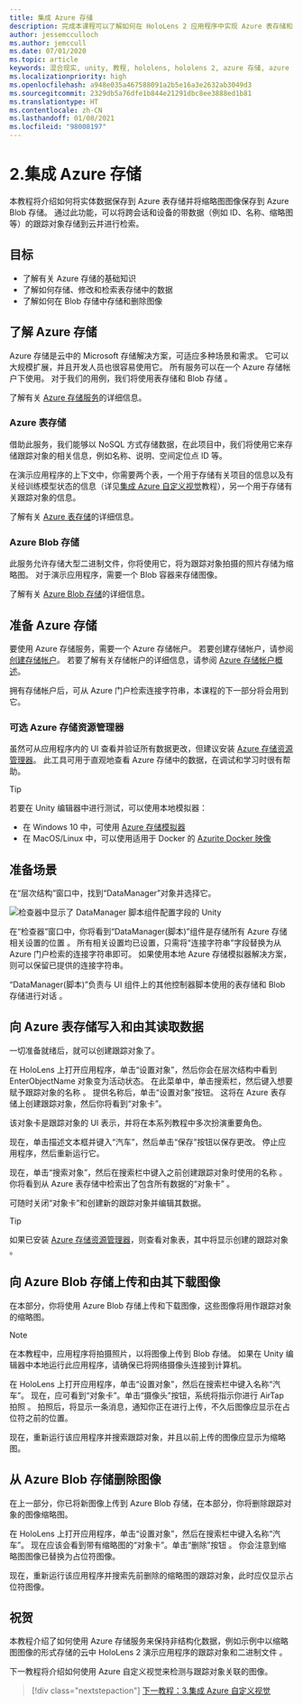 ```yaml
---
title: 集成 Azure 存储
description: 完成本课程可以了解如何在 HoloLens 2 应用程序中实现 Azure 表存储和 Azure Blob 存储。
author: jessemcculloch
ms.author: jemccull
ms.date: 07/01/2020
ms.topic: article
keywords: 混合现实, unity, 教程, hololens, hololens 2, azure 存储, azure 云服务, Windows 10
ms.localizationpriority: high
ms.openlocfilehash: a948e035a467588091a2b5e16a3e2632ab3049d3
ms.sourcegitcommit: 2329db5a76dfe1b844e21291dbc8ee3888ed1b81
ms.translationtype: HT
ms.contentlocale: zh-CN
ms.lasthandoff: 01/08/2021
ms.locfileid: "98008197"
---
```

# <a name="2-integrating-azure-storage"></a>2.集成 Azure 存储

本教程将介绍如何将实体数据保存到 Azure 表存储并将缩略图图像保存到 Azure Blob 存储。 通过此功能，可以将跨会话和设备的带数据（例如 ID、名称、缩略图等）的跟踪对象存储到云并进行检索。

## <a name="objectives"></a>目标

* 了解有关 Azure 存储的基础知识
* 了解如何存储、修改和检索表存储中的数据
* 了解如何在 Blob 存储中存储和删除图像

## <a name="understanding-azure-storage"></a>了解 Azure 存储

Azure 存储是云中的 Microsoft 存储解决方案，可适应多种场景和需求。 它可以大规模扩展，并且开发人员也很容易使用它。 所有服务可以在一个 Azure 存储帐户下使用。 对于我们的用例，我们将使用表存储和 Blob 存储 。

了解有关 [Azure 存储服务](https://docs.microsoft.com/azure/storage/blobs/storage-blobs-overview)的详细信息。

### <a name="azure-table-storage"></a>Azure 表存储

借助此服务，我们能够以 NoSQL 方式存储数据，在此项目中，我们将使用它来存储跟踪对象的相关信息，例如名称、说明、空间定位点 ID 等。

在演示应用程序的上下文中，你需要两个表，一个用于存储有关项目的信息以及有关经训练模型状态的信息（详见[集成 Azure 自定义视觉](mr-learning-azure-03.md)教程），另一个用于存储有关跟踪对象的信息。

了解有关 [Azure 表存储](https://docs.microsoft.com/azure/storage/tables/table-storage-overview)的详细信息。

### <a name="azure-blob-storage"></a>Azure Blob 存储

此服务允许存储大型二进制文件，你将使用它，将为跟踪对象拍摄的照片存储为缩略图。
对于演示应用程序，需要一个 Blob 容器来存储图像。

了解有关 [Azure Blob 存储](https://docs.microsoft.com/azure/storage/blobs/storage-blobs-introduction)的详细信息。

## <a name="preparing-azure-storage"></a>准备 Azure 存储

要使用 Azure 存储服务，需要一个 Azure 存储帐户。 若要创建存储帐户，请参阅[创建存储帐户](https://docs.microsoft.com/azure/storage/common/storage-account-create?tabs=azure-portal)。 若要了解有关存储帐户的详细信息，请参阅 [Azure 存储帐户概述](https://docs.microsoft.com/azure/storage/common/storage-account-overview)。

拥有存储帐户后，可从 Azure 门户检索连接字符串，本课程的下一部分将会用到它。

### <a name="optional-azure-storage-explorer"></a>可选 Azure 存储资源管理器

虽然可从应用程序内的 UI 查看并验证所有数据更改，但建议安装 [Azure 存储资源管理器](https://azure.microsoft.com/features/storage-explorer/)。 此工具可用于直观地查看 Azure 存储中的数据，在调试和学习时很有帮助。

> [!TIP]
> 若要在 Unity 编辑器中进行测试，可以使用本地模拟器：
> * 在 Windows 10 中，可使用 [Azure 存储模拟器](https://docs.microsoft.com/azure/storage/common/storage-use-emulator)
> * 在 MacOS/Linux 中，可以使用适用于 Docker 的 [Azurite Docker 映像](https://hub.docker.com/_/microsoft-azure-storage-azurite)

## <a name="preparing-the-scene"></a>准备场景

在“层次结构”窗口中，找到“DataManager”对象并选择它。

![检查器中显示了 DataManager 脚本组件配置字段的 Unity](images/mr-learning-azure/tutorial2-section4-step1-1.png)

在“检查器”窗口中，你将看到“DataManager(脚本)”组件是存储所有 Azure 存储相关设置的位置 。 所有相关设置均已设置，只需将“连接字符串”字段替换为从 Azure 门户检索的连接字符串即可。 如果使用本地 Azure 存储模拟器解决方案，则可以保留已提供的连接字符串。

“DataManager(脚本)”负责与 UI 组件上的其他控制器脚本使用的表存储和 Blob 存储进行对话  。

## <a name="writing-and-reading-data-from-azure-table-storage"></a>向 Azure 表存储写入和由其读取数据

一切准备就绪后，就可以创建跟踪对象了。

在 HoloLens 上打开应用程序，单击“设置对象”，然后你会在层次结构中看到 EnterObjectName 对象变为活动状态。 在此菜单中，单击搜索栏，然后键入想要赋予跟踪对象的名称 。 提供名称后，单击“设置对象”按钮。 这将在 Azure 表存储上创建跟踪对象，然后你将看到“对象卡”。

该对象卡是跟踪对象的 UI 表示，并将在本系列教程中多次扮演重要角色。

现在，单击描述文本框并键入“汽车”，然后单击“保存”按钮以保存更改。 停止应用程序，然后重新运行它。

现在，单击“搜索对象”，然后在搜索栏中键入之前创建跟踪对象时使用的名称 。 你将看到从 Azure 表存储中检索出了包含所有数据的“对象卡” 。

可随时关闭“对象卡”和创建新的跟踪对象并编辑其数据。

> [!TIP]
> 如果已安装 [Azure 存储资源管理器](https://azure.microsoft.com/features/storage-explorer/)，则查看对象表，其中将显示创建的跟踪对象 。

## <a name="uploading-and-download-image-from-azure-blob-storage"></a>向 Azure Blob 存储上传和由其下载图像

在本部分，你将使用 Azure Blob 存储上传和下载图像，这些图像将用作跟踪对象的缩略图。

> [!NOTE]
> 在本教程中，应用程序将拍摄照片，以将图像上传到 Blob 存储。 如果在 Unity 编辑器中本地运行此应用程序，请确保已将网络摄像头连接到计算机。

在 HoloLens 上打开应用程序，单击“设置对象”，然后在搜索栏中键入名称“汽车”。 现在，应可看到“对象卡”。单击“摄像头”按钮，系统将指示你进行 AirTap 拍照 。 拍照后，将显示一条消息，通知你正在进行上传，不久后图像应显示在占位符之前的位置。

现在，重新运行该应用程序并搜索跟踪对象，并且以前上传的图像应显示为缩略图。

## <a name="deleting-image-from-azure-blob-storage"></a>从 Azure Blob 存储删除图像

在上一部分，你已将新图像上传到 Azure Blob 存储，在本部分，你将删除跟踪对象的图像缩略图。

在 HoloLens 上打开应用程序，单击“设置对象”，然后在搜索栏中键入名称“汽车”。 现在应该会看到带有缩略图的“对象卡”。单击“删除”按钮 。 你会注意到缩略图图像已替换为占位符图像。

现在，重新运行该应用程序并搜索先前删除的缩略图的跟踪对象，此时应仅显示占位符图像。

## <a name="congratulations"></a>祝贺

本教程介绍了如何使用 Azure 存储服务来保持非结构化数据，例如示例中以缩略图图像的形式存储的云中 HoloLens 2 演示应用程序的跟踪对象和二进制文件 。

下一教程将介绍如何使用 Azure 自定义视觉来检测与跟踪对象关联的图像。

> [!div class="nextstepaction"]
> [下一教程：3.集成 Azure 自定义视觉](mr-learning-azure-03.md)
